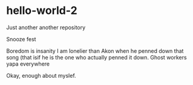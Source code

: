 # hello-world-2
Just another another repository


Snooze fest

Boredom is insanity
I am lonelier than Akon when he penned down that song (that isif he is the one who actually penned it down. Ghost workers yapa everywhere


Okay, enough about myslef.
